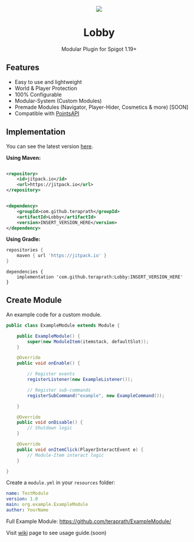 <!--suppress HtmlDeprecatedAttribute -->
<div align="center">

[![](https://jitpack.io/v/teraprath/Lobby.svg)](https://jitpack.io/#teraprath/Lobby)
<div>
    <h1>Lobby</h1>
    <p>Modular Plugin for Spigot 1.19+<p>
</div>
</div>

## Features

- Easy to use and lightweight
- World & Player Protection
- 100% Configurable
- Modular-System (Custom Modules)
- Premade Modules (Navigator, Player-Hider, Cosmetics & more) [SOON]
- Compatible with [PointsAPI](https://github.com/teraprath/PointsAPI)

## Implementation

You can see the latest version [here](https://github.com/teraprath/Lobby/releases/latest).

**Using Maven:**

````xml

<repository>
    <id>jitpack.io</id>
    <url>https://jitpack.io</url>
</repository>
````

````xml

<dependency>
    <groupId>com.github.teraprath</groupId>
    <artifactId>Lobby</artifactId>
    <version>INSERT_VERSION_HERE</version>
</dependency>
````

**Using Gradle:**
````groovy
repositories {
    maven { url 'https://jitpack.io' }
}
````
````
dependencies {
    implementation 'com.github.teraprath:Lobby:INSERT_VERSION_HERE'
}
````

## Create Module
An example code for a custom module.


```java
public class ExampleModule extends Module {

    public ExampleModule() {
        super(new ModuleItem(itemstack, defaultSlot));
    }

    @Override
    public void onEnable() {

        // Register events
        registerListener(new ExampleListener());

        // Register sub-commands
        registerSubCommand("example", new ExampleCommand());

    }

    @Override
    public void onDisable() {
        // Shutdown logic
    }

    @Override
    public void onItemClick(PlayerInteractEvent e) {
        // Module-Item interact logic
    }

}

```
Create a `module.yml` in your `resources` folder:
```yaml
name: TestModule
version: 1.0
main: org.example.ExampleModule
author: YourName
```
Full Example Module: https://github.com/teraprath/ExampleModule/

Visit [wiki](https://github.com/teraprath/Lobby/wiki/) page to see usage guide.(soon)
